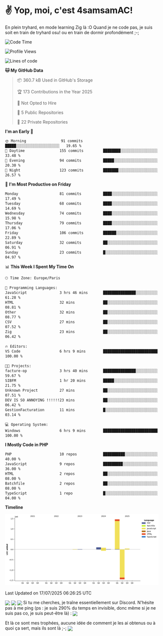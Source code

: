 # ✌ Yop, moi, c'est 4samsamAC!

En plein tryhard, en mode learning Zig là :O Quand je ne code pas, je suis soit en train de tryhard osu! ou en train de dormir profondément ;-;

<!--START_SECTION:waka-->
![Code Time](http://img.shields.io/badge/Code%20Time-828%20hrs%201%20min-blue)

![Profile Views](http://img.shields.io/badge/Profile%20Views-28-blue)

![Lines of code](https://img.shields.io/badge/From%20Hello%20World%20I%27ve%20Written-1.7%20million%20lines%20of%20code-blue)

**🐱 My GitHub Data** 

> 📦 360.7 kB Used in GitHub's Storage 
 > 
> 🏆 173 Contributions in the Year 2025
 > 
> 🚫 Not Opted to Hire
 > 
> 📜 5 Public Repositories 
 > 
> 🔑 22 Private Repositories 
 > 
**I'm an Early 🐤** 

```text
🌞 Morning                91 commits          █████░░░░░░░░░░░░░░░░░░░░   19.65 % 
🌆 Daytime                155 commits         ████████░░░░░░░░░░░░░░░░░   33.48 % 
🌃 Evening                94 commits          █████░░░░░░░░░░░░░░░░░░░░   20.30 % 
🌙 Night                  123 commits         ███████░░░░░░░░░░░░░░░░░░   26.57 % 
```
📅 **I'm Most Productive on Friday** 

```text
Monday                   81 commits          ████░░░░░░░░░░░░░░░░░░░░░   17.49 % 
Tuesday                  68 commits          ████░░░░░░░░░░░░░░░░░░░░░   14.69 % 
Wednesday                74 commits          ████░░░░░░░░░░░░░░░░░░░░░   15.98 % 
Thursday                 79 commits          ████░░░░░░░░░░░░░░░░░░░░░   17.06 % 
Friday                   106 commits         ██████░░░░░░░░░░░░░░░░░░░   22.89 % 
Saturday                 32 commits          ██░░░░░░░░░░░░░░░░░░░░░░░   06.91 % 
Sunday                   23 commits          █░░░░░░░░░░░░░░░░░░░░░░░░   04.97 % 
```


📊 **This Week I Spent My Time On** 

```text
🕑︎ Time Zone: Europe/Paris

💬 Programming Languages: 
JavaScript               3 hrs 46 mins       ███████████████░░░░░░░░░░   61.28 % 
HTML                     32 mins             ██░░░░░░░░░░░░░░░░░░░░░░░   08.81 % 
Other                    32 mins             ██░░░░░░░░░░░░░░░░░░░░░░░   08.77 % 
CSV                      27 mins             ██░░░░░░░░░░░░░░░░░░░░░░░   07.52 % 
Zig                      23 mins             ██░░░░░░░░░░░░░░░░░░░░░░░   06.42 % 

🔥 Editors: 
VS Code                  6 hrs 9 mins        █████████████████████████   100.00 % 

🐱‍💻 Projects: 
facture-op               3 hrs 40 mins       ███████████████░░░░░░░░░░   59.67 % 
SIBFM                    1 hr 20 mins        █████░░░░░░░░░░░░░░░░░░░░   21.75 % 
Unknown Project          27 mins             ██░░░░░░░░░░░░░░░░░░░░░░░   07.51 % 
DEV IS SO ANNOYING !!!!!!23 mins             ██░░░░░░░░░░░░░░░░░░░░░░░   06.42 % 
GestionFacturation       11 mins             █░░░░░░░░░░░░░░░░░░░░░░░░   03.14 % 

💻 Operating System: 
Windows                  6 hrs 9 mins        █████████████████████████   100.00 % 
```

**I Mostly Code in PHP** 

```text
PHP                      10 repos            ██████████░░░░░░░░░░░░░░░   40.00 % 
JavaScript               9 repos             █████████░░░░░░░░░░░░░░░░   36.00 % 
HTML                     2 repos             ██░░░░░░░░░░░░░░░░░░░░░░░   08.00 % 
Batchfile                2 repos             ██░░░░░░░░░░░░░░░░░░░░░░░   08.00 % 
TypeScript               1 repo              █░░░░░░░░░░░░░░░░░░░░░░░░   04.00 % 
```



**Timeline**

![Lines of Code chart](https://raw.githubusercontent.com/4samsamAC/4samsamAC/main/assets/bar_graph.png)


 Last Updated on 17/07/2025 06:26:25 UTC
<!--END_SECTION:waka-->
<img align="center" src="https://wakatime.com/share/@05e9693c-ae09-4eda-80e1-420e9727a814/cd575566-5d1a-4a1b-bd1b-7821aa98ed37.svg"/>
<img align="center" src="https://github-readme-stats.vercel.app/api?username=4samsamAC&show_icons=true&theme=midnight-purple&count_private=true"/>
<img align="center" src="https://github-readme-stats.vercel.app/api/top-langs/?username=4samsamAC&layout=compact&theme=midnight-purple&count_private=true"/>
<!-- [![Ashutosh's github activity graph](https://github-readme-activity-graph.vercel.app/graph?username=4samsamAC&bg_color=2f3640&color=00a8ff&line=82ccdd&point=00a8ff&area=true&hide_border=true)](https://github.com/ashutosh00710/github-readme-activity-graph) -->
Si tu me cherches, je traîne essentiellement sur Discord. N'hésite pas à me ping (ps : je suis 290% du temps en invisible, donc même si je ne suis pas co, je suis peut-être là) : 
<a href="discord://-/users/581625633830993961"><img align="center" src="https://discord.c99.nl/widget/theme-2/581625633830993961.png"/></a>

Et là ce sont mes trophées, aucune idée de comment je les ai obtenus ou à quoi ça sert, mais ils sont là ;-;
<img align="center" src="https://github-profile-trophy.vercel.app/?username=4samsamAC&theme=onedark"/>
